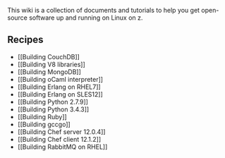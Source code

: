This wiki is a collection of documents and tutorials to help you get open-source software up and running on Linux on z.

## Recipes

* [[Building CouchDB]]
* [[Building V8 libraries]]
* [[Building MongoDB]]
* [[Building oCaml interpreter]]
* [[Building Erlang on RHEL7]]
* [[Building Erlang on SLES12]]
* [[Building Python 2.7.9]]
* [[Building Python 3.4.3]]
* [[Building Ruby]]
* [[Building gccgo]]
* [[Building Chef server 12.0.4]]
* [[Building Chef client 12.1.2]]
* [[Building RabbitMQ on RHEL]]

